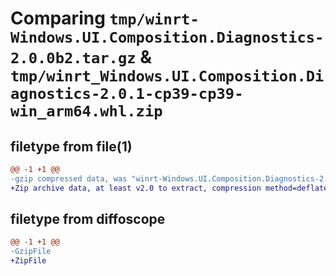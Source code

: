 # Comparing `tmp/winrt-Windows.UI.Composition.Diagnostics-2.0.0b2.tar.gz` & `tmp/winrt_Windows.UI.Composition.Diagnostics-2.0.1-cp39-cp39-win_arm64.whl.zip`

## filetype from file(1)

```diff
@@ -1 +1 @@
-gzip compressed data, was "winrt-Windows.UI.Composition.Diagnostics-2.0.0b2.tar", last modified: Sat Dec  2 18:26:29 2023, max compression
+Zip archive data, at least v2.0 to extract, compression method=deflate
```

## filetype from diffoscope

```diff
@@ -1 +1 @@
-GzipFile
+ZipFile
```

